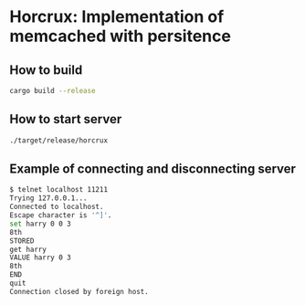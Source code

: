 # Horcrux: Implementation of memcached with persitence

## How to build
```bash
cargo build --release
```

## How to start server
```bash
./target/release/horcrux
```

## Example of connecting and disconnecting server
```bash
$ telnet localhost 11211
Trying 127.0.0.1...
Connected to localhost.
Escape character is '^]'.
set harry 0 0 3
8th
STORED
get harry
VALUE harry 0 3
8th
END
quit
Connection closed by foreign host.
```